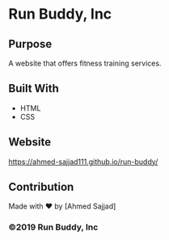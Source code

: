 # Run Buddy, Inc

## Purpose
A website that offers fitness training services.

## Built With
* HTML
* CSS

## Website
https://ahmed-sajjad111.github.io/run-buddy/

## Contribution
Made with ❤️ by [Ahmed Sajjad]

### ©️2019 Run Buddy, Inc
